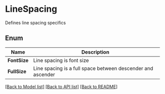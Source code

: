 ﻿
# LineSpacing
Defines line spacing specifics

## Enum
 Name | Description
------------ | ------------
**FontSize** | Line spacing is font size
**FullSize** | Line spacing is a full space between descender and ascender


[[Back to Model list]](../README.md#documentation-for-models) [[Back to API list]](../README.md#documentation-for-api-endpoints) [[Back to README]](../README.md)


